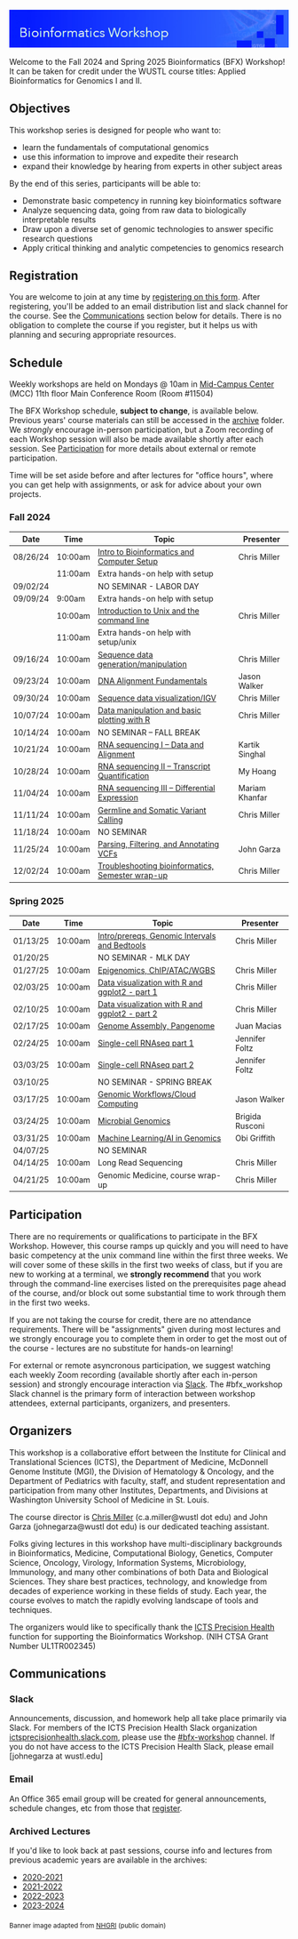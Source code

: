 ![](images/banner.jpg)

Welcome to the Fall 2024 and Spring 2025 Bioinformatics (BFX) Workshop! It can be taken for credit under the WUSTL course titles: Applied Bioinformatics for Genomics I and II.


## Objectives

This workshop series is designed for people who want to:

- learn the fundamentals of computational genomics
- use this information to improve and expedite their research
- expand their knowledge by hearing from experts in other subject areas

By the end of this series, participants will be able to:

- Demonstrate basic competency in running key bioinformatics software
- Analyze sequencing data, going from raw data to biologically interpretable results
- Draw upon a diverse set of genomic technologies to answer specific research questions
- Apply critical thinking and analytic competencies to genomics research

## Registration

You are welcome to join at any time by [registering on this form](https://redcap.link/BFX2024). After registering, you'll be added to an email distribution list and slack channel for the course. See the [Communications](README.md#Communications) section below for details. There is no obligation to complete the course if you register, but it helps us with planning and securing appropriate resources.

## Schedule

Weekly workshops are held on Mondays @ 10am in [Mid-Campus Center](https://maps.google.com/?q=4590%20Children) (MCC) 11th floor Main Conference Room (Room #11504)

The BFX Workshop schedule, __subject to change__, is available below. Previous years' course materials can still be accessed in the [archive](archive) folder. We *strongly* encourage in-person participation, but a Zoom recording of each Workshop session will also be made available shortly after each session. See [Participation](README.md#Participation) for more details about external or remote participation.

Time will be set aside before and after lectures for "office hours", where you can get help with assignments, or ask for advice about your own projects.


### Fall 2024
|Date|Time|Topic|Presenter|
|----|-----|---------|------------|
|08/26/24	| 10:00am | [Intro to Bioinformatics and Computer Setup](lectures/week_01) | Chris Miller |
|	| 11:00am | Extra hands-on help with setup | |
|09/02/24 | | NO SEMINAR - LABOR DAY | | 
|09/09/24 |	9:00am | Extra hands-on help with setup | |
|  |	10:00am | [Introduction to Unix and the command line](lectures/week_02) |Chris Miller |
|  |	11:00am | Extra hands-on help with setup/unix |  |
|09/16/24 | 10:00am     | [Sequence data generation/manipulation](lectures/week_03) | Chris Miller |
|09/23/24 | 10:00am     | [DNA Alignment Fundamentals](lectures/week_04) | Jason Walker |
|09/30/24 | 10:00am     | [Sequence data visualization/IGV](lectures/week_05) | Chris Miller |
|10/07/24 | 10:00am	| [Data manipulation and basic plotting with R](lectures/week_06) | Chris Miller |
|10/14/24 | 10:00am	| NO SEMINAR – FALL BREAK	| |
|10/21/24 | 10:00am	| [RNA sequencing I – Data and Alignment](lectures/week_07) | Kartik Singhal |
|10/28/24 | 10:00am	| [RNA sequencing II – Transcript Quantification](lectures/week_08) | My Hoang |
|11/04/24 | 10:00am	| [RNA sequencing III – Differential Expression](lectures/week_09) | Mariam Khanfar |
|11/11/24 | 10:00am	| [Germline and Somatic Variant Calling](lectures/week_10) | Chris Miller |
|11/18/24 | 10:00am	| NO SEMINAR  | | 
|11/25/24 | 10:00am	| [Parsing, Filtering, and Annotating VCFs](lectures/week_11) | John Garza |
|12/02/24 | 10:00am	| [Troubleshooting bioinformatics, Semester wrap-up](lectures/week_12) | Chris Miller |



### Spring 2025

|Date|Time|Topic|Presenter|
|----|-----|---------|------------|
| 01/13/25 | 10:00am | [Intro/prereqs, Genomic Intervals and Bedtools](lectures/week_13) | Chris Miller |
| 01/20/25 |   | NO SEMINAR - MLK DAY | |
| 01/27/25 | 10:00am | [Epigenomics, ChIP/ATAC/WGBS](lectures/week_14) | Chris Miller |
| 02/03/25 | 10:00am | [Data visualization with R and ggplot2 - part 1](lectures/week_15) | Chris Miller |
| 02/10/25 | 10:00am | [Data visualization with R and ggplot2 - part 2](lectures/week_16) | Chris Miller |
| 02/17/25 | 10:00am | [Genome Assembly, Pangenome](lectures/week_17) | Juan Macias |
| 02/24/25 | 10:00am | [Single-cell RNAseq part 1](lectures/week_18) | Jennifer Foltz |
| 03/03/25 | 10:00am | [Single-cell RNAseq part 2](lectures/week_19) | Jennifer Foltz |
| 03/10/25 |   | NO SEMINAR - SPRING BREAK | |
| 03/17/25 | 10:00am | [Genomic Workflows/Cloud Computing](lectures/week_20) | Jason Walker |
| 03/24/25 | 10:00am | [Microbial Genomics](lectures/week_21) | Brigida Rusconi |
| 03/31/25 | 10:00am | [Machine Learning/AI in Genomics](lectures/week_22) | Obi Griffith |
| 04/07/25 |   | NO SEMINAR | |
| 04/14/25 | 10:00am | Long Read Sequencing | Chris Miller |
| 04/21/25 | 10:00am | Genomic Medicine, course wrap-up | Chris Miller |


## Participation

There are no requirements or qualifications to participate in the BFX Workshop. However, this course ramps up quickly and you will need to have basic competency at the unix command line within the first three weeks. We will cover some of these skills in the first two weeks of class, but if you are new to working at a terminal, we **strongly recommend** that you work through the command-line exercises listed on the prerequisites page ahead of the course, and/or block out some substantial time to work through them in the first two weeks. 

If you are not taking the course for credit, there are no attendance requirements. There will be "assignments" given during most lectures and we strongly encourage you to complete them in order to get the most out of the course - lectures are no substitute for hands-on learning!

For external or remote asyncronous participation, we suggest watching each weekly Zoom recording (available shortly after each in-person session) and strongly encourage interaction via [Slack](README.md#Slack). The #bfx_workshop Slack channel is the primary form of interaction between workshop attendees, external participants, organizers, and presenters. 

## Organizers

This workshop is a collaborative effort between the Institute for Clinical and Translational Sciences (ICTS), the Department of Medicine, McDonnell Genome Institute (MGI), the Division of Hematology & Oncology, and the Department of Pediatrics with faculty, staff, and student representation and participation from many other Institutes, Departments, and Divisions at Washington University School of Medicine in St. Louis.

The course director is [Chris Miller](https://oncology.wustl.edu/people/christopher-a-miller-phd/) (c.a.miller@wustl dot edu) and John Garza (johnegarza@wustl dot edu) is our dedicated teaching assistant.

Folks giving lectures in this workshop have multi-disciplinary backgrounds in Bioinformatics, Medicine, Computational Biology, Genetics, Computer Science, Oncology, Virology, Information Systems, Microbiology, Immunology, and many other combinations of both Data and Biological Sciences. They share best practices, technology, and knowledge from decades of experience working in these fields of study. Each year, the course evolves to match the rapidly evolving landscape of tools and techniques. 

The organizers would like to specifically thank the [ICTS Precision Health](https://icts-precisionhealth.wustl.edu/) function for supporting the Bioinformatics Workshop. (NIH CTSA Grant Number UL1TR002345)

## Communications

### Slack

Announcements, discussion, and homework help all take place primarily via Slack. For members of the ICTS Precision Health Slack organization [ictsprecisionhealth.slack.com](http://ictsprecisionhealth.slack.com), please use the [#bfx-workshop](https://ictsprecisionhealth.slack.com/archives/C040Q704WS2) channel. If you do not have access to the ICTS Precision Health Slack, please email [johnegarza at wustl.edu]

### Email

An Office 365 email group will be created for general announcements, schedule changes, etc from those that [register](README.md#Registration).  

### Archived Lectures

If you'd like to look back at past sessions, course info and lectures from previous academic years are available in the archives:

- [2020-2021](archive/v2020-2021)
- [2021-2022](archive/v2021-2022) 
- [2022-2023](archive/v2022-2023)
- [2023-2024](archive/v2023-2024)

<sub>Banner image adapted from [NHGRI](https://www.flickr.com/photos/genomegov/27862777945) (public domain)</sub>
